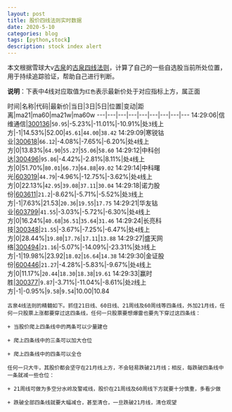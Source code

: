 ```yaml
---
layout: post
title: 股价四线法则实时数据
date: 2020-5-10
categories: blog
tags: [python,stock]
description: stock index alert
---
```



本文根据雪球大v[古泉](https://xueqiu.com/u/7148646888)的[古泉四线法则](https://xueqiu.com/7148646888/130498192)，计算了自己的一些自选股当前所处位置，用于持续追踪验证，帮助自己进行判断。

**说明**：下表中4线对应取值为`红色`表示最新价处于对应指标上方，属正面

时间|名称|代码|最新价|当日|3日|5日|位置|变动|距离|ma21|ma60|ma21w|ma60w
---|---|---|---|---|---|---|---|---
14:29:06|信维通信|[300136](https://xueqiu.com/S/SZ300136)|`50.95`|-5.23%|-11.01%|-10.91%|处`3`线上方|-1|14.53%|52.00|`45.61`|`44.00`|`38.42`
14:29:09|寒锐钴业|[300618](https://xueqiu.com/S/SZ300618)|`66.12`|-4.08%|-7.65%|-6.20%|处`4`线上方|0|13.83%|`64.90`|`55.27`|`55.06`|`58.60`
14:29:12|中科创达|[300496](https://xueqiu.com/S/SZ300496)|`95.86`|-4.42%|-2.81%|8.11%|处`4`线上方|0|51.70%|`80.01`|`66.73`|`64.88`|`49.02`
14:29:14|中科曙光|[603019](https://xueqiu.com/S/SH603019)|`44.79`|-4.96%|-12.75%|-3.62%|处`4`线上方|0|22.13%|`42.95`|`39.08`|`37.11`|`30.04`
14:29:18|诺力股份|[603611](https://xueqiu.com/S/SH603611)|`21.2`|-8.62%|-5.71%|-5.52%|处`3`线上方|-1|7.63%|21.53|`20.36`|`19.55`|`17.75`
14:29:21|华友钴业|[603799](https://xueqiu.com/S/SH603799)|`41.55`|-3.03%|-5.72%|-6.30%|处`4`线上方|0|16.24%|`40.68`|`36.51`|`35.64`|`31.46`
14:29:24|长亮科技|[300348](https://xueqiu.com/S/SZ300348)|`21.55`|-3.67%|-7.25%|-6.47%|处`4`线上方|0|28.44%|`19.80`|`17.76`|`17.11`|`13.88`
14:29:27|盛天网络|[300494](https://xueqiu.com/S/SZ300494)|`21.16`|-5.07%|-14.09%|-23.31%|处`3`线上方|-1|19.98%|23.92|`18.02`|`16.64`|`14.38`
14:29:30|金证股份|[600446](https://xueqiu.com/S/SH600446)|`21.27`|-4.28%|-5.83%|-9.67%|处`4`线上方|0|11.17%|`20.44`|`18.30`|`18.38`|`19.61`
14:29:33|赢时胜|[300377](https://xueqiu.com/S/SZ300377)|`9.87`|-3.71%|-11.04%|-8.61%|处`2`线上方|-1|-0.95%|`9.58`|`9.54`|10.00|10.84

```
古泉4线法则的精髓如下。抓住21日线、60日线、21周线及60周线等四条线，外加21月线，任何一只股票上涨都要穿过这四条线，任何一只股票要想爆雷也要先下穿过这四条线：

+ 当股价爬上四条线中的两条可以少量建仓

+ 爬上四条线中的三条可以加大仓位

+ 爬上四条线中的四条可以全仓

任何一只大牛，其股价都会坚守在21月线上方，不会轻易跌破21月线；相反，每跌破四条线中一条就减一些仓位：

+ 21周线可做为多空分水岭及警戒线，股价在21周线及60周线下方就要十分慎重，多看少做

+ 跌破全部四条线就要大幅减仓，甚至清仓，一旦跌破21月线，清仓观望
```